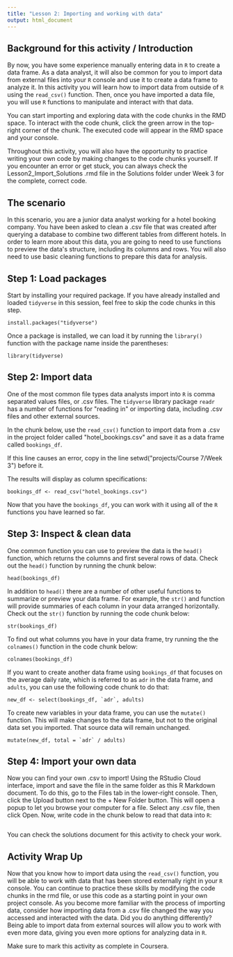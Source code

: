 ```yaml
---
title: "Lesson 2: Importing and working with data"
output: html_document
---
```


## Background for this activity / Introduction

By now, you have some experience manually entering data in `R` to create a data frame. As a data analyst, it will also be common for you to import data from external files into your `R` console and use it to create a data frame to analyze it. In this activity you will learn how to import data from outside of `R` using the `read_csv()` function. Then, once you have imported a data file, you will use `R` functions to manipulate and interact with that data.

You can start importing and exploring data with the code chunks in the RMD space. To interact with the code chunk, click the green arrow in the top-right corner of the chunk. The executed code will appear in the RMD space and your console.

Throughout this activity, you will also have the opportunity to practice writing your own code by making changes to the code chunks yourself. If you encounter an error or get stuck, you can always check the Lesson2_Import_Solutions .rmd file in the Solutions folder under Week 3 for the complete, correct code.

## The scenario

In this scenario, you are a junior data analyst working for a hotel booking company. You have been asked to clean a .csv file that was created after querying a database to combine two different tables from different hotels. In order to learn more about this data, you are going to need to use functions to preview the data's structure, including its columns and rows. You will also need to use basic cleaning functions to prepare this data for analysis.

## Step 1: Load packages

Start by installing your required package. If you have already installed and loaded `tidyverse` in this session, feel free to skip the code chunks in this step.

```{r}
install.packages("tidyverse")
```

Once a package is installed, we can load it by running the `library()` function with the package name inside the parentheses:

```{r}
library(tidyverse)
```

## Step 2: Import data

One of the most common file types data analysts import into `R` is comma separated values files, or .csv files. The `tidyverse` library package `readr` has a number of functions for "reading in" or importing data, including .csv files and other external sources.

In the chunk below, use the `read_csv()` function to import data from a .csv in the project folder called "hotel_bookings.csv" and save it as a data frame called `bookings_df`.

If this line causes an error, copy in the line setwd("projects/Course 7/Week 3") before it.

The results will display as column specifications:

```{r}
bookings_df <- read_csv("hotel_bookings.csv")
```

Now that you have the `bookings_df`, you can work with it using all of the  `R` functions you have learned so far.

## Step 3: Inspect & clean data

One common function you can use to preview the data is the `head()` function, which returns the columns and first several rows of data. Check out the `head()` function by running the chunk below:

```{r}
head(bookings_df)
```

In addition to `head()` there are a number of other useful functions to summarize or preview your data frame. For example, the `str()` and function will provide summaries of each column in your data arranged horizontally. Check out the `str()` function by running the code chunk below:

```{r}
str(bookings_df)
```

To find out what columns you have in your data frame, try running the the `colnames()` function in the code chunk below:

```{r}
colnames(bookings_df)
```

If you want to create another data frame using `bookings_df` that focuses on the average daily rate, which is referred to as `adr` in the data frame, and  `adults`, you can use the following code chunk to do that:

```{r}
new_df <- select(bookings_df, `adr`, adults)
```

To create new variables in your data frame, you can use the `mutate()` function. This will make changes to the data frame, but not to the original data set you imported. That source data will remain unchanged.

```{r}
mutate(new_df, total = `adr` / adults)
```

## Step 4: Import your own data

Now you can find your own .csv to import! Using the RStudio Cloud interface, import and save the file in the same folder as this R Markdown document. To do this, go to the Files tab in the lower-right console. Then, click the Upload button next to the + New Folder button. This will open a popup to let you browse your computer for a file. Select any .csv file, then click Open. Now, write code in the chunk below to read that data into `R`:

```{r}

```

You can check the solutions document for this activity to check your work.

## Activity Wrap Up

Now that you know how to import data using the `read_csv()` function, you will be able to work with data that has been stored externally right in your `R` console. You can continue to practice these skills by modifying the code chunks in the rmd file, or use this code as a starting point in your own project console. As you become more familiar with the process of importing data, consider how importing data from a .csv file changed the way you accessed and interacted with the data. Did you do anything differently? Being able to import data from external sources will allow you to work with even more data, giving you even more options for analyzing data in `R`.  

Make sure to mark this activity as complete in Coursera.

